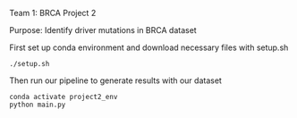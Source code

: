 Team 1: BRCA
Project 2

Purpose: Identify driver mutations in BRCA dataset

First set up conda environment and download necessary files with setup.sh
```
./setup.sh
```

Then run our pipeline to generate results with our dataset
```
conda activate project2_env
python main.py
```
